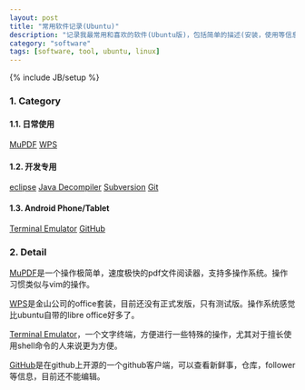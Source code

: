```yaml
---
layout: post
title: "常用软件记录(Ubuntu)"
description: "记录我最常用和喜欢的软件(Ubuntu版)，包括简单的描述(安装，使用等信息)"
category: "software"
tags: [software, tool, ubuntu, linux]
---
```

{% include JB/setup %}

### 1. Category
#### 1.1. 日常使用
[MuPDF](#mupdf)
[WPS](#wps)

#### 1.2. 开发专用
[eclipse](#eclipse)
[Java Decompiler](#jd)
[Subversion](#svn)
[Git](#git)


#### 1.3. Android Phone/Tablet
[Terminal Emulator](#terminal-emulator)
[GitHub](#github)


### 2. Detail

<!---这里的锚点用a标签是因为貌似markdown目前不支持自己的语法创建锚点，先这样使用着，以后有了再换-->
<a id="mupdf"></a>
[MuPDF](http://www.mupdf.com/)是一个操作极简单，速度极快的pdf文件阅读器，支持多操作系统。操作习惯类似与vim的操作。

<a id="wps"></a>
[WPS](http://linux.wps.cn/)是金山公司的office套装，目前还没有正式发版，只有测试版。操作系统感觉比ubuntu自带的libre office好多了。

<a id="#terminal-emulator"></a>
[Terminal Emulator]()，一个文字终端，方便进行一些特殊的操作，尤其对于擅长使用shell命令的人来说更为方便。

<a id="#github"></a>
[GitHub](https://play.google.com/store/apps/details?id=com.github.mobile&hl=en)是在github上开源的一个github客户端，可以查看新鲜事，仓库，follower等信息，目前还不能编辑。
